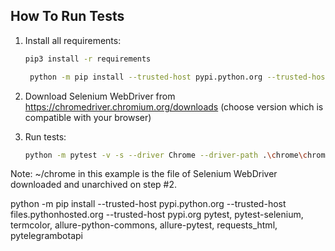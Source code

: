 How To Run Tests
----------------

1) Install all requirements:

    ```bash
    pip3 install -r requirements
    ```
   
   ```bash
    python -m pip install --trusted-host pypi.python.org --trusted-host files.pythonhosted.org --trusted-host pypi.org pytest
    ```

2) Download Selenium WebDriver from https://chromedriver.chromium.org/downloads (choose version which is compatible with your browser)

3) Run tests:

    ```bash
    python -m pytest -v -s --driver Chrome --driver-path .\chrome\chromedriver.exe .\tests\test_search_smoke.py --alluredir=allureress
    ``` 
   
Note:
~/chrome in this example is the file of Selenium WebDriver downloaded and unarchived on step #2.



python -m pip install --trusted-host pypi.python.org --trusted-host files.pythonhosted.org --trusted-host pypi.org pytest, pytest-selenium, termcolor, allure-python-commons, allure-pytest, requests_html, pytelegrambotapi
